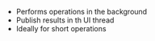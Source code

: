 * Performs operations in the background
* Publish results in th UI thread
* Ideally for short operations
